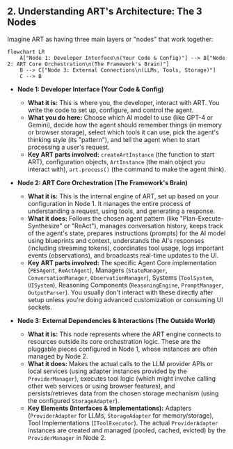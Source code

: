 ## 2. Understanding ART's Architecture: The 3 Nodes

Imagine ART as having three main layers or "nodes" that work together:

```mermaid
flowchart LR
    A["Node 1: Developer Interface\n(Your Code & Config)"] --> B["Node 2: ART Core Orchestration\n(The Framework's Brain)"]
    B --> C["Node 3: External Connections\n(LLMs, Tools, Storage)"]
    C --> B
```

*   **Node 1: Developer Interface (Your Code & Config)**
    *   **What it is:** This is where you, the developer, interact with ART. You write the code to set up, configure, and control the agent.
    *   **What you do here:** Choose which AI model to use (like GPT-4 or Gemini), decide how the agent should remember things (in memory or browser storage), select which tools it can use, pick the agent's thinking style (its "pattern"), and tell the agent when to start processing a user's request.
    *   **Key ART parts involved:** `createArtInstance` (the function to start ART), configuration objects, `ArtInstance` (the main object you interact with), `art.process()` (the command to make the agent think).

*   **Node 2: ART Core Orchestration (The Framework's Brain)**
    *   **What it is:** This is the internal engine of ART, set up based on your configuration in Node 1. It manages the entire process of understanding a request, using tools, and generating a response.
    *   **What it does:** Follows the chosen agent pattern (like "Plan-Execute-Synthesize" or "ReAct"), manages conversation history, keeps track of the agent's state, prepares instructions (prompts) for the AI model using blueprints and context, understands the AI's responses (including streaming tokens), coordinates tool usage, logs important events (observations), and broadcasts real-time updates to the UI.
    *   **Key ART parts involved:** The specific Agent Core implementation (`PESAgent`, `ReActAgent`), Managers (`StateManager`, `ConversationManager`, `ObservationManager`), Systems (`ToolSystem`, `UISystem`), Reasoning Components (`ReasoningEngine`, `PromptManager`, `OutputParser`). You usually don't interact with these directly after setup unless you're doing advanced customization or consuming UI sockets.

*   **Node 3: External Dependencies & Interactions (The Outside World)**
    *   **What it is:** This node represents where the ART engine connects to resources outside its core orchestration logic. These are the pluggable pieces configured in Node 1, whose instances are often managed by Node 2.
    *   **What it does:** Makes the actual calls to the LLM provider APIs or local services (using adapter instances provided by the `ProviderManager`), executes tool logic (which might involve calling other web services or using browser features), and persists/retrieves data from the chosen storage mechanism (using the configured `StorageAdapter`).
    *   **Key Elements (Interfaces & Implementations):** Adapters (`ProviderAdapter` for LLMs, `StorageAdapter` for memory/storage), Tool Implementations (`IToolExecutor`). The actual `ProviderAdapter` instances are created and managed (pooled, cached, evicted) by the `ProviderManager` in Node 2.